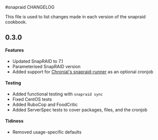 #snapraid CHANGELOG


This file is used to list changes made in each version of the snapraid cookbook.

0.3.0
-----
#### Features
- Updated SnapRAID to 7.1
- Parameterised SnapRAID version
- Added support for [Chronial's snapraid-runner](https://github.com/Chronial/snapraid-runner) as an optional cronjob

#### Testing
- Added functional testing with `snapraid sync`
- Fixed CentOS tests
- Added RuboCop and FoodCritic
- Added ServerSpec tests to cover packages, files, and the cronjob

#### Tidiness
- Removed usage-specific defaults
